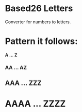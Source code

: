 # Based26 Letters

Converter for numbers to letters.

<h1> Pattern it follows: </h1>
<h4> A ... Z </h4>
<h3> AA ... AZ </h3>
<h2> AAA ... ZZZ </h2>
<h1> AAAA ... ZZZZ </h1>

